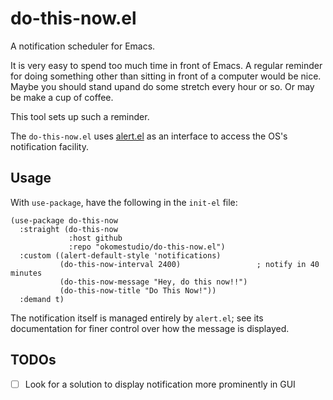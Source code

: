 # do-this-now.el

A notification scheduler for Emacs.

It is very easy to spend too much time in front of Emacs. A regular reminder for doing
something other than sitting in front of a computer would be nice. Maybe you should stand
upand do some stretch every hour or so. Or may be make a cup of coffee.

This tool sets up such a reminder.

The `do-this-now.el` uses [alert.el](https://github.com/jwiegley/alert) as an interface to
access the OS's notification facility.

## Usage

With `use-package`, have the following in the `init-el` file:

``` emacs-lisp
(use-package do-this-now
  :straight (do-this-now
             :host github
             :repo "okomestudio/do-this-now.el")
  :custom ((alert-default-style 'notifications)
           (do-this-now-interval 2400)                 ; notify in 40 minutes
           (do-this-now-message "Hey, do this now!!")
           (do-this-now-title "Do This Now!"))
  :demand t)
```

The notification itself is managed entirely by `alert.el`; see its documentation for finer
control over how the message is displayed.

## TODOs

- [ ] Look for a solution to display notification more prominently in GUI
